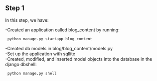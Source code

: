 <h2>Step 1</h2>

In this step, we have:

-Created an application called blog_content by running:

```bash
 python manage.py startapp blog_content
```
<div>
    -Created db models in blog/blog_content/models.py
</div>
<div>
    -Set up the application with sqllite
</div>
<div>
    -Created, modified, and inserted model objects into the database in the django dbshell:
</div>

```bash
 python manage.py shell
```

